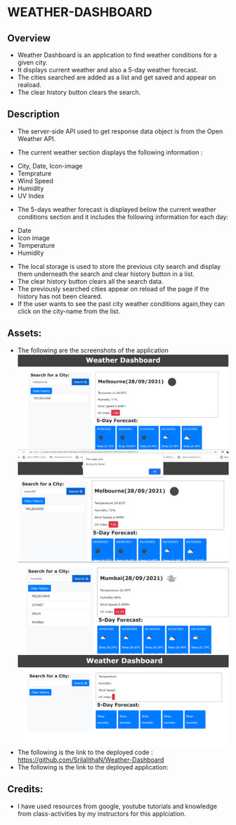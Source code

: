 # WEATHER-DASHBOARD

## Overview

- Weather Dashboard is an application to find weather conditions for a given city.
- It displays current weather and also a 5-day weather forecast.
- The cities searched are added as a list and get saved and appear on reaload.
- The clear history button clears the search.

## Description

- The server-side API used to get response data object is from the Open Weather API.

- The current weather section displays the following information :

* City, Date, Icon-image
* Temprature
* Wind Speed
* Humidity
* UV Index

- The 5-days weather forecast is displayed below the current weather conditions section and it includes the following information for each day:

* Date
* Icon image
* Temperature
* Humidity

- The local storage is used to store the previous city search and display them underneath the search and clear history button in a list.
- The clear history button clears all the search data.
- The previously searched cities appear on reload of the page if the history has not been cleared.
- If the user wants to see the past city weather conditions again,they can click on the city-name from the list.

## Assets:

- The following are the screenshots of the application
  ![](assets/images/screenshot1.png)
  ![](assets/images/screenshot2.png)
  ![](assets/images/screenshot3.png)
  ![](assets/images/screenshot4.png)
- The following is the link to the deployed code : https://github.com/SrilalithaN/Weather-Dashboard
- The following is the link to the deployed application:

## Credits:

- I have used resources from google, youtube tutorials and knowledge from class-activities by my instructors for this applciation.
